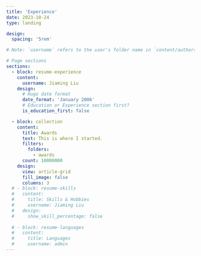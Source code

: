 ```yaml
---
title: 'Experience'
date: 2023-10-24
type: landing

design:
  spacing: '5rem'

# Note: `username` refers to the user's folder name in `content/authors/`

# Page sections
sections:
  - block: resume-experience
    content:
      username: Jiaming Liu
    design:
      # Hugo date format
      date_format: 'January 2006'
      # Education or Experience section first?
      is_education_first: false

  - block: collection
    content:
      title: Awards
      text: This is where I started.
      filters:
        folders:
          - awards
      count: 10000000
    design:
      view: article-grid
      fill_image: false
      columns: 3
  # - block: resume-skills
  #   content:
  #     title: Skills & Hobbies
  #     username: Jiaming Liu
  #   design:
  #     show_skill_percentage: false
  
  # - block: resume-languages
  #   content:
  #     title: Languages
  #     username: admin
---
```

